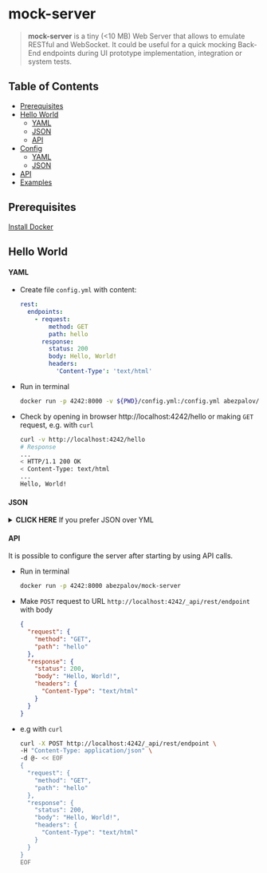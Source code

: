 # mock-server

> **mock-server** is a tiny (<10 MB) Web Server that allows to emulate RESTful and WebSocket.
> It could be useful for a quick mocking Back-End endpoints during UI prototype implementation, integration or system tests.

## Table of Contents

- [Prerequisites](#prerequisites)
- [Hello World](#hello-world)
  - [YAML](#hello-world-yaml)
  - [JSON](#hello-world-json)
  - [API](#hello-world-api)
- [Config](#config)
  - [YAML](#config-yaml)
  - [JSON](#config-json)
- [API](#api)
- [Examples](#examples)

## Prerequisites

[Install Docker](https://docs.docker.com/install/)

## Hello World

#### <a name="hello-world-yaml"></a>YAML

- Create file `config.yml` with content:

  ```yaml
  rest:
    endpoints:
      - request:
          method: GET
          path: hello
        response:
          status: 200
          body: Hello, World!
          headers:
            'Content-Type': 'text/html'
  ```

- Run in terminal

  ```bash
  docker run -p 4242:8000 -v ${PWD}/config.yml:/config.yml abezpalov/mock-server -file=config.yml
  ```

- Check by opening in browser http://localhost:4242/hello or making `GET` request, e.g. with `curl`
  ```bash
  curl -v http://localhost:4242/hello
  # Response
  ...
  < HTTP/1.1 200 OK
  < Content-Type: text/html
  ...
  Hello, World!
  ```

#### <a name="hello-world-json"></a>JSON

<details>
<summary>
  <b>CLICK HERE</b> If you prefer JSON over YML
</summary>

- Create file `config.yml` with content:

  ```json
  {
    "rest": {
      "endpoints": [
        {
          "request": {
            "method": "GET",
            "path": "hello"
          },
          "response": {
            "status": 200,
            "body": "Hello, World!",
            "headers": {
              "Content-Type": "text/html"
            }
          }
        }
      ]
    }
  }
  ```

- Run in terminal

  ```bash
  docker run -p 4242:8000 -v ${PWD}/config.json:/config.json abezpalov/mock-server -file=config.json
  ```

</details>

#### <a name="hello-world-api"></a>API

It is possible to configure the server after starting by using API calls.

- Run in terminal

  ```bash
  docker run -p 4242:8000 abezpalov/mock-server
  ```

- Make `POST` request to URL `http://localhost:4242/_api/rest/endpoint` with body

  ```json
  {
    "request": {
      "method": "GET",
      "path": "hello"
    },
    "response": {
      "status": 200,
      "body": "Hello, World!",
      "headers": {
        "Content-Type": "text/html"
      }
    }
  }
  ```

- e.g with `curl`

  ```bash
  curl -X POST http://localhost:4242/_api/rest/endpoint \
  -H "Content-Type: application/json" \
  -d @- << EOF
  {
    "request": {
      "method": "GET",
      "path": "hello"
    },
    "response": {
      "status": 200,
      "body": "Hello, World!",
      "headers": {
        "Content-Type": "text/html"
      }
    }
  }
  EOF
  ```

